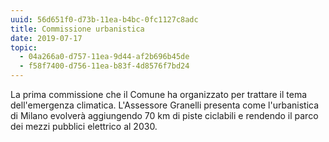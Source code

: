 ```yaml
---
uuid: 56d651f0-d73b-11ea-b4bc-0fc1127c8adc
title: Commissione urbanistica
date: 2019-07-17
topic:
  - 04a266a0-d757-11ea-9d44-af2b696b45de
  - f58f7400-d756-11ea-b83f-4d8576f7bd24
---
```


La prima commissione che il Comune ha organizzato per trattare il tema dell'emergenza climatica.
L'Assessore Granelli presenta come l'urbanistica di Milano evolverà aggiungendo 70 km di piste ciclabili e rendendo il parco dei mezzi pubblici elettrico al 2030.
